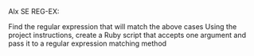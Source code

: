 Alx SE REG-EX:

Find the regular expression that will match the above cases
Using the project instructions, create a Ruby script that accepts one argument and pass it to a regular expression matching method
